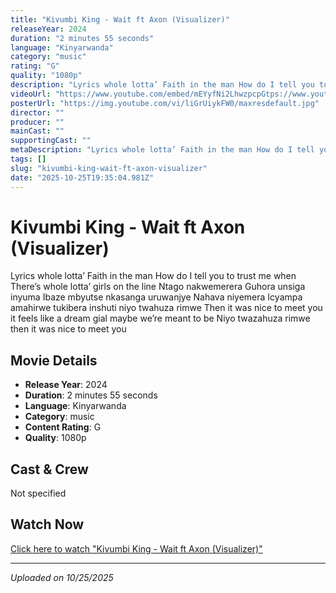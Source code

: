 ```yaml
---
title: "Kivumbi King - Wait ft Axon (Visualizer)"
releaseYear: 2024
duration: "2 minutes 55 seconds"
language: "Kinyarwanda"
category: "music"
rating: "G"
quality: "1080p"
description: "Lyrics whole lotta’ Faith in the man How do I tell you to trust me when There’s whole lotta’ girls on the line Ntago nakwemerera Guhora unsiga inyuma Ibaze mbyutse nkasanga uruwanjye Nahava niyemera Icyampa amahirwe tukibera inshuti niyo twahuza rimwe Then it was nice to meet you it feels like a dream gial maybe we’re meant to be Niyo twazahuza rimwe then it was nice to meet you"
videoUrl: "https://www.youtube.com/embed/mEYyfNi2LhwzpcpGtps://www.youtube.com/watch?v"
posterUrl: "https://img.youtube.com/vi/liGrUiykFW0/maxresdefault.jpg"
director: ""
producer: ""
mainCast: ""
supportingCast: ""
metaDescription: "Lyrics whole lotta’ Faith in the man How do I tell you to trust me when There’s whole lotta’ girls on the line Ntago nakwemerera Guhora unsiga inyuma Ibaze m..."
tags: []
slug: "kivumbi-king-wait-ft-axon-visualizer"
date: "2025-10-25T19:35:04.981Z"
---
```


# Kivumbi King - Wait ft Axon (Visualizer)

Lyrics whole lotta’ Faith in the man How do I tell you to trust me when There’s whole lotta’ girls on the line Ntago nakwemerera Guhora unsiga inyuma Ibaze mbyutse nkasanga uruwanjye Nahava niyemera Icyampa amahirwe tukibera inshuti niyo twahuza rimwe Then it was nice to meet you it feels like a dream gial maybe we’re meant to be Niyo twazahuza rimwe then it was nice to meet you

## Movie Details

- **Release Year**: 2024
- **Duration**: 2 minutes 55 seconds
- **Language**: Kinyarwanda
- **Category**: music
- **Content Rating**: G
- **Quality**: 1080p

## Cast & Crew

Not specified

## Watch Now

[Click here to watch "Kivumbi King - Wait ft Axon (Visualizer)"](https://www.youtube.com/embed/mEYyfNi2LhwzpcpGtps://www.youtube.com/watch?v)

---

*Uploaded on 10/25/2025*
